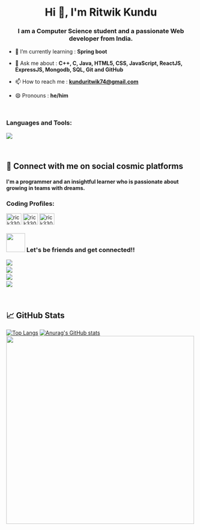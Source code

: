 <h1 align="center">Hi 👋, I'm Ritwik Kundu</h1>
<h3 align="center">I am a Computer Science student and a passionate Web developer from India.</h3>

- 🌱 I’m currently learning : **Spring boot**

- 💬 Ask me about : **C++, C, Java, HTML5, CSS, JavaScript, ReactJS, ExpressJS, Mongodb, SQL, Git and GitHub**

- 📫 How to reach me : **kunduritwik74@gmail.com**

- 😄 Pronouns : **he/him**
<br>

<h3 align="left">Languages and Tools:</h3>
<p>
  <a href="https://skillicons.dev">
    <img src="https://skillicons.dev/icons?i=java,c,cpp,html,css,bootstrap,js,express,git,github,nodejs,spring,mongodb,mysql,postman,react" />
  </a>
</p>
<br>

## 📲 Connect with me on social cosmic platforms
 #### I'm a programmer and an insightful learner who is passionate about growing in teams with dreams.
 
 <h3 align="left">Coding Profiles:</h3>
<p align="left">
<a href="https://leetcode.com/rick3300/" target="blank"><img align="center" src="https://raw.githubusercontent.com/rahuldkjain/github-profile-readme-generator/master/src/images/icons/Social/leet-code.svg" alt="rick3300" height="30" width="40" /></a>
<a href="https://codeforces.com/profile/rick3300/" target="blank"><img align="center" src="https://raw.githubusercontent.com/rahuldkjain/github-profile-readme-generator/master/src/images/icons/Social/codeforces.svg" alt="rick3300" height="30" width="40" /></a>
<a href="https://auth.geeksforgeeks.org/user/rick3300/practice" target="blank"><img align="center" src="https://raw.githubusercontent.com/rahuldkjain/github-profile-readme-generator/master/src/images/icons/Social/geeks-for-geeks.svg" alt="rick3300" height="30" width="40" /></a>
</p>
 
<h3 align="left"><img src="https://github.com/rajput2107/rajput2107/blob/master/Assets/Handshake.gif" height="50px" /> Let's be friends and get connected!!  </p></h3>
<p align="left">

<p align="left">
   <!-- ---------------------------------------------------------------- -->
    <a target="_blank"href="https://github.com/rick-12"><img src="https://img.shields.io/badge/GitHub-black.svg?&style=for-the-badge&logo=github&logoColor=white" /></a>&nbsp;&nbsp;&nbsp;&nbsp;<br/>
   <a href="https://twitter.com/RitwikKundu18"><img src="https://img.shields.io/badge/-TWITTER-1ca0f1?&style=for-the-badge&logo=twitter&logoColor=white"/></a>&nbsp;&nbsp;&nbsp;&nbsp;<br/>
   <a target="_blank"href="https://linkedin.com/in/ritwik-kundu-5a1708237/"><img src="https://img.shields.io/badge/linkedin-%230077B5.svg?&style=for-the-badge&logo=linkedin&logoColor=white" /></a>&nbsp;&nbsp;&nbsp;&nbsp;<br/>
    <a target="_blank"href="https://www.instagram.com/ritwik03feb/"><img src="https://img.shields.io/badge/-INSTAGRAM-cc0099?&style=for-the-badge&logo=instagram&logoColor=white" /></a>
   <!-- ---------------------------------------------------------------- -->
</p>
<br>

## 📈 GitHub Stats
[![Top Langs](https://github-readme-stats.vercel.app/api/top-langs/?username=rick-12&theme=dark)](https://github.com/rick-12)
[![Anurag's GitHub stats](https://github-readme-stats.vercel.app/api?username=rick-12&show_icons=true&theme=dark)](https://github.com/rick-12)
<img align="center" width=500 src="https://leetcode.card.workers.dev/rick3300?theme=dark&font=source_code_pro_border=true&extension=null" />
